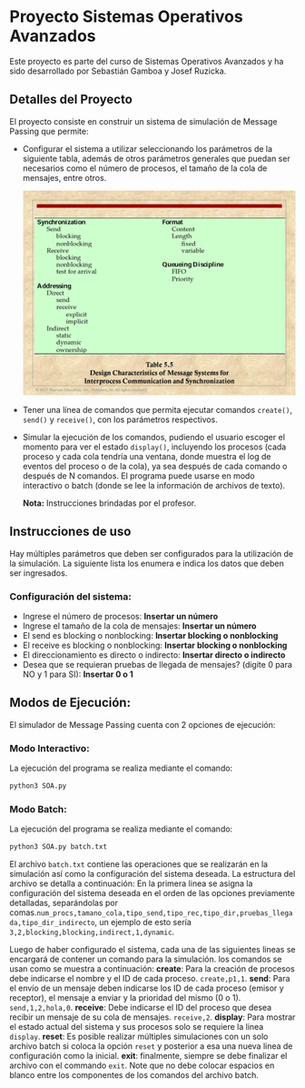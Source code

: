 # Proyecto Sistemas Operativos Avanzados

Este proyecto es parte del curso de Sistemas Operativos Avanzados y ha sido desarrollado por Sebastián Gamboa y Josef Ruzicka.

## Detalles del Proyecto

El proyecto consiste en construir un sistema de simulación de Message Passing que permite:

- Configurar el sistema a utilizar seleccionando los parámetros de la siguiente tabla, además de otros parámetros generales que puedan ser necesarios como el número de procesos, el tamaño de la cola de mensajes, entre otros.

  ![Diseño de características de sistemas de mensajes](DesignCharacteristicsofMessageSystems.jpg)

- Tener una línea de comandos que permita ejecutar comandos `create()`, `send()` y `receive()`, con los parámetros respectivos.

- Simular la ejecución de los comandos, pudiendo el usuario escoger el momento para ver el estado `display()`, incluyendo los procesos (cada proceso y cada cola tendría una ventana, donde muestra el log de eventos del proceso o de la cola), ya sea después de cada comando o después de N comandos. El programa puede usarse en modo interactivo o batch (donde se lee la información de archivos de texto).

  **Nota:** Instrucciones brindadas por el profesor.

## Instrucciones de uso

Hay múltiples parámetros que deben ser configurados para la utilización de la simulación. La siguiente lista los enumera e indica los datos que deben ser ingresados.
### Configuración del sistema:
- Ingrese el número de procesos: **Insertar un número**
- Ingrese el tamaño de la cola de mensajes: **Insertar un número**
- El send es blocking o nonblocking: **Insertar blocking o nonblocking**
- El receive es blocking o nonblocking: **Insertar blocking o nonblocking**
- El direccionamiento es directo o indirecto: **Insertar directo o indirecto**
- Desea que se requieran pruebas de llegada de mensajes? (digite 0 para NO y 1 para SI): **Insertar 0 o 1**

## Modos de Ejecución: 

El simulador de Message Passing cuenta con 2 opciones de ejecución:

### Modo Interactivo:

La ejecución del programa se realiza mediante el comando:

```bash
python3 SOA.py
```

### Modo Batch:
La ejecución del programa se realiza mediante el comando: 
```bash 
python3 SOA.py batch.txt
```
El archivo `batch.txt` contiene las operaciones que se realizarán en la simulación así como la configuración del sistema deseada. La estructura del archivo se detalla a continuación:
En la primera linea se asigna la configuración del sistema deseada en el orden de las opciones previamente detalladas, separándolas por comas.`num_procs,tamano_cola,tipo_send,tipo_rec,tipo_dir,pruebas_llegada,tipo_dir_indirecto`, un ejemplo de esto sería `3,2,blocking,blocking,indirect,1,dynamic`.

Luego de haber configurado el sistema, cada una de las siguientes lineas se encargará de contener un comando para la simulación. los comandos se usan como se muestra a continuación:
**create**: Para la creación de procesos debe indicarse el nombre y el ID de cada proceso.  `create,p1,1`.
**send**: Para el envío de un mensaje deben indicarse los ID de cada proceso (emisor y receptor), el mensaje a enviar y la prioridad del mismo (0 o 1).  `send,1,2,hola,0`.
**receive**: Debe indicarse el ID del proceso que desea recibir un mensaje de su cola de mensajes. `receive,2`.
**display**: Para mostrar el estado actual del sistema y sus procesos solo se requiere la linea `display`.
**reset**: Es posible realizar múltiples simulaciones con un solo archivo batch si coloca la opción `reset` y posterior a esa una nueva linea de configuración como la inicial.
**exit**: finalmente, siempre se debe finalizar el archivo con el commando `exit`.
Note que no debe colocar espacios en blanco entre los componentes de los comandos del archivo batch.


